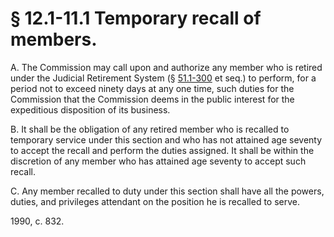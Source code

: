 # § 12.1-11.1 Temporary recall of members.

<p>A. The Commission may call upon and authorize any member who is retired under the Judicial Retirement System (§ <a href='http://law.lis.virginia.gov/vacode/51.1-300/'>51.1-300</a> et seq.) to perform, for a period not to exceed ninety days at any one time, such duties for the Commission that the Commission deems in the public interest for the expeditious disposition of its business.</p><p>B. It shall be the obligation of any retired member who is recalled to temporary service under this section and who has not attained age seventy to accept the recall and perform the duties assigned. It shall be within the discretion of any member who has attained age seventy to accept such recall.</p><p>C. Any member recalled to duty under this section shall have all the powers, duties, and privileges attendant on the position he is recalled to serve.</p><p>1990, c. 832.</p>
